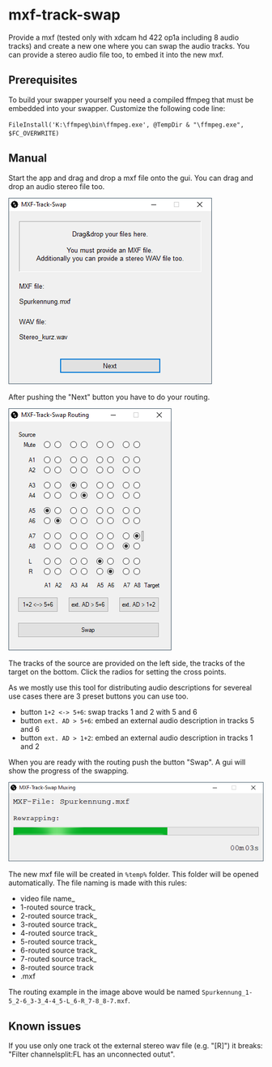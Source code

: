 # mxf-track-swap

Provide a mxf (tested only with xdcam hd 422 op1a including 8 audio tracks) and create a new one where you can swap the audio tracks. You can provide a stereo audio file too, to embed it into the new mxf.

## Prerequisites

To build your swapper yourself you need a compiled ffmpeg that must be embedded into your swapper. Customize the following code line:

`FileInstall('K:\ffmpeg\bin\ffmpeg.exe', @TempDir & "\ffmpeg.exe", $FC_OVERWRITE)`

## Manual

Start the app and drag and drop a mxf file onto the gui. You can drag and drop an audio stereo file too.

![Screenshot of the drag and drop gui](images/MXF-Track-Swap_drop-files.png)

After pushing the "Next" button you have to do your routing.

![Screenshot of the routing gui](images/MXF-Track-Swap_routing.png)

The tracks of the source are provided on the left side, the tracks of the target on the bottom. Click the radios for setting the cross points.

As we mostly use this tool for distributing audio descriptions for severeal use cases there are 3 preset buttons you can use too.

- button `1+2 <-> 5+6`: swap tracks 1 and 2 with 5 and 6
- button `ext. AD > 5+6`: embed an external audio description in tracks 5 and 6
- button `ext. AD > 1+2`: embed an external audio description in tracks 1 and 2

When you are ready with the routing push the button "Swap". A gui will show the progress of the swapping.

![Screenshot of the progress gui](images/MXF-Track-Swap_muxing.png)

The new mxf file will be created in `%temp%` folder. This folder will be opened automatically. The file naming is made with this rules:

- video file name_
- 1-routed source track_
- 2-routed source track_
- 3-routed source track_
- 4-routed source track_
- 5-routed source track_
- 6-routed source track_
- 7-routed source track_
- 8-routed source track
- .mxf

The routing example in the image above would be named `Spurkennung_1-5_2-6_3-3_4-4_5-L_6-R_7-8_8-7.mxf`.

## Known issues
If you use only one track ot the external stereo wav file (e.g. "[R]") it breaks: "Filter channelsplit:FL has an unconnected outut".
